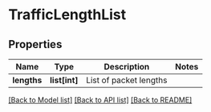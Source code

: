 # TrafficLengthList

## Properties
Name | Type | Description | Notes
------------ | ------------- | ------------- | -------------
**lengths** | **list[int]** | List of packet lengths | 

[[Back to Model list]](../README.md#documentation-for-models) [[Back to API list]](../README.md#documentation-for-api-endpoints) [[Back to README]](../README.md)


